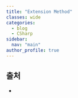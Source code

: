 ```yaml
---
title: "Extension Method"
classes: wide
categories: 
  - blog
  - CSharp
sidebar:
  nav: "main"
author_profile: true
---
```

   
## 
  
## 출처
* 